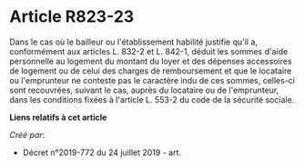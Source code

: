 # Article R823-23

Dans le cas où le bailleur ou l'établissement habilité justifie qu'il a, conformément aux articles L. 832-2 et L. 842-1,
déduit les sommes d'aide personnelle au logement du montant du loyer et des dépenses accessoires de logement ou de celui des
charges de remboursement et que le locataire ou l'emprunteur ne conteste pas le caractère indu de ces sommes, celles-ci sont
recouvrées, suivant le cas, auprès du locataire ou de l'emprunteur, dans les conditions fixées à l'article L. 553-2 du code
de la sécurité sociale.

**Liens relatifs à cet article**

_Créé par_:

  - Décret n°2019-772 du 24 juillet 2019 - art.
